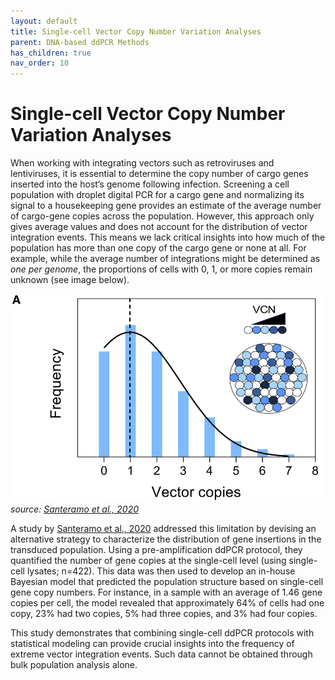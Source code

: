 ```yaml
---
layout: default
title: Single-cell Vector Copy Number Variation Analyses
parent: DNA-based ddPCR Methods
has_children: true
nav_order: 10
---
```


# Single-cell Vector Copy Number Variation Analyses

When working with integrating vectors such as retroviruses and lentiviruses, it is essential to determine the copy number of cargo genes inserted into the host’s genome following infection. Screening a cell population with droplet digital PCR for a cargo gene and normalizing its signal to a housekeeping gene provides an estimate of the average number of cargo-gene copies across the population. However, this approach only gives average values and does not account for the distribution of vector integration events. This means we lack critical insights into how much of the population has more than one copy of the cargo gene or none at all. For example, while the average number of integrations might be determined as *one per genome*, the proportions of cells with 0, 1, or more copies remain unknown (see image below).

![image.png](Single-cell%20Vector%20Copy%20Number%20variation%20analyses/image.png)
*source: [Santeramo et al., 2020](<https://www.cell.com/molecular-therapy-family/methods/fulltext/S2329-0501(20)30076-0?_returnURL=https%3A%2F%2Flinkinghub.elsevier.com%2Fretrieve%2Fpii%2FS2329050120300760%3Fshowall%3Dtrue>)*

A study by [Santeramo et al., 2020](<https://www.cell.com/molecular-therapy-family/methods/fulltext/S2329-0501(20)30076-0?_returnURL=https%3A%2F%2Flinkinghub.elsevier.com%2Fretrieve%2Fpii%2FS2329050120300760%3Fshowall%3Dtrue>) addressed this limitation by devising an alternative strategy to characterize the distribution of gene insertions in the transduced population. Using a pre-amplification ddPCR protocol, they quantified the number of gene copies at the single-cell level (using single-cell lysates; n=422). This data was then used to develop an in-house Bayesian model that predicted the population structure based on single-cell gene copy numbers. For instance, in a sample with an average of 1.46 gene copies per cell, the model revealed that approximately 64% of cells had one copy, 23% had two copies, 5% had three copies, and 3% had four copies.

This study demonstrates that combining single-cell ddPCR protocols with statistical modeling can provide crucial insights into the frequency of extreme vector integration events. Such data cannot be obtained through bulk population analysis alone.
